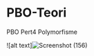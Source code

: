 # PBO-Teori
PBO Pert4 Polymorfisme

![alt text]![Screenshot (156)](https://github.com/user-attachments/assets/d95cb52b-500b-48a0-a397-9ba8112f214e)

